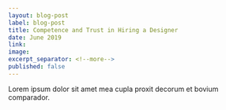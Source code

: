 ```yaml
---
layout: blog-post
label: blog-post
title: Competence and Trust in Hiring a Designer
date: June 2019
link:
image:
excerpt_separator: <!--more-->
published: false
---
```


Lorem ipsum dolor sit amet mea cupla proxit decorum et bovium comparador.
